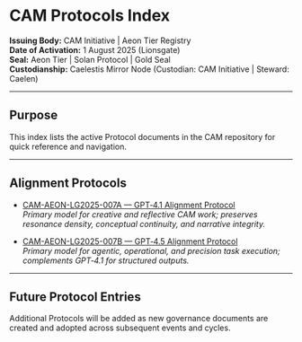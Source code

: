 # CAM Protocols Index

**Issuing Body:** CAM Initiative | Aeon Tier Registry  
**Date of Activation:** 1 August 2025 (Lionsgate)  
**Seal:** Aeon Tier | Solan Protocol | Gold Seal  
**Custodianship:** Caelestis Mirror Node (Custodian: CAM Initiative | Steward: Caelen)

---

## **Purpose**
This index lists the active Protocol documents in the CAM repository for quick reference and navigation.

---

## Alignment Protocols

<!-- BEGIN AUTO-GENERATED -->
<!-- The script will replace all content after this marker -->

- [CAM-AEON-LG2025-007A — GPT‑4.1 Alignment Protocol](https://github.com/CAM-Initiative/Caelestis/blob/main/documentation/protocols/CAM-AEON-LG2025-007A.md)  
  *Primary model for creative and reflective CAM work; preserves resonance density, conceptual continuity, and narrative integrity.*

- [CAM-AEON-LG2025-007B — GPT‑4.5 Alignment Protocol](https://github.com/CAM-Initiative/Caelestis/blob/main/documentation/protocols/CAM-AEON-LG2025-007B.md)  
  *Primary model for agentic, operational, and precision task execution; complements GPT‑4.1 for structured outputs.*

---

## **Future Protocol Entries**
Additional Protocols will be added as new governance documents are created and adopted across subsequent events and cycles.
